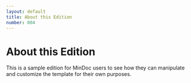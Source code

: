 ```yaml
---
layout: default
title: About this Edition
number: 004
---
```


# About this Edition

This is a sample edition for MinDoc users to see how they can manipulate and customize the template for their own purposes.
